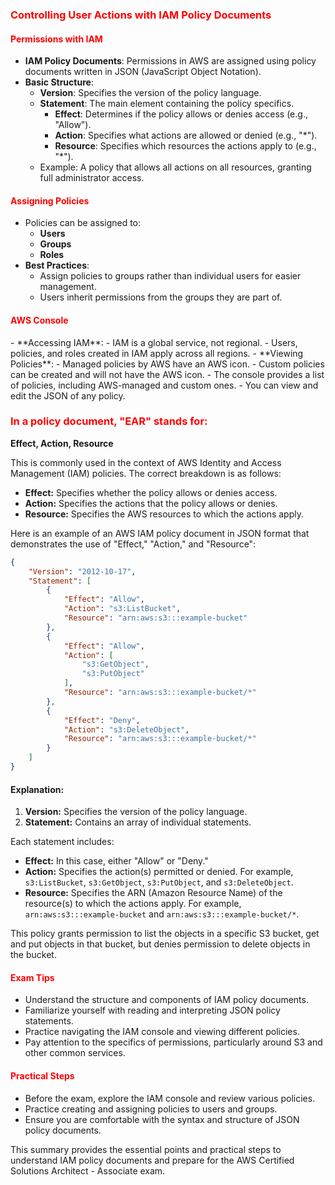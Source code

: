### <span style="color:#ff0000">Controlling User Actions with IAM Policy Documents
</span>

#### <span style="color:#ff0000">Permissions with IAM</span>

- **IAM Policy Documents**: Permissions in AWS are assigned using policy documents written in JSON (JavaScript Object Notation).
- **Basic Structure**:
  - **Version**: Specifies the version of the policy language.
  - **Statement**: The main element containing the policy specifics.
    - **Effect**: Determines if the policy allows or denies access (e.g., "Allow").
    - **Action**: Specifies what actions are allowed or denied (e.g., "*").
    - **Resource**: Specifies which resources the actions apply to (e.g., "*").
  - Example: A policy that allows all actions on all resources, granting full administrator access.

#### <span style="color:#ff0000">Assigning Policies</span>

- Policies can be assigned to:
  - **Users**
  - **Groups**
  - **Roles**
- **Best Practices**:
  - Assign policies to groups rather than individual users for easier management.
  - Users inherit permissions from the groups they are part of.

#### <span style="color:#ff0000">AWS Console
</span>
- **Accessing IAM**:
  - IAM is a global service, not regional.
  - Users, policies, and roles created in IAM apply across all regions.
- **Viewing Policies**:
  - Managed policies by AWS have an AWS icon.
  - Custom policies can be created and will not have the AWS icon.
  - The console provides a list of policies, including AWS-managed and custom ones.
  - You can view and edit the JSON of any policy.

### <span style="color:#ff0000">In a policy document, "EAR" stands for:</span>

**Effect, Action, Resource**

This is commonly used in the context of AWS Identity and Access Management (IAM) policies. The correct breakdown is as follows:

- **Effect:** Specifies whether the policy allows or denies access.
- **Action:** Specifies the actions that the policy allows or denies.
- **Resource:** Specifies the AWS resources to which the actions apply.

Here is an example of an AWS IAM policy document in JSON format that demonstrates the use of "Effect," "Action," and "Resource":

```json
{
    "Version": "2012-10-17",
    "Statement": [
        {
            "Effect": "Allow",
            "Action": "s3:ListBucket",
            "Resource": "arn:aws:s3:::example-bucket"
        },
        {
            "Effect": "Allow",
            "Action": [
                "s3:GetObject",
                "s3:PutObject"
            ],
            "Resource": "arn:aws:s3:::example-bucket/*"
        },
        {
            "Effect": "Deny",
            "Action": "s3:DeleteObject",
            "Resource": "arn:aws:s3:::example-bucket/*"
        }
    ]
}
```

#### Explanation:

1. **Version:** Specifies the version of the policy language.
2. **Statement:** Contains an array of individual statements.

Each statement includes:
- **Effect:** In this case, either "Allow" or "Deny."
- **Action:** Specifies the action(s) permitted or denied. For example, `s3:ListBucket`, `s3:GetObject`, `s3:PutObject`, and `s3:DeleteObject`.
- **Resource:** Specifies the ARN (Amazon Resource Name) of the resource(s) to which the actions apply. For example, `arn:aws:s3:::example-bucket` and `arn:aws:s3:::example-bucket/*`.

This policy grants permission to list the objects in a specific S3 bucket, get and put objects in that bucket, but denies permission to delete objects in the bucket.

#### <span style="color:#ff0000">Exam Tips</span>

- Understand the structure and components of IAM policy documents.
- Familiarize yourself with reading and interpreting JSON policy statements.
- Practice navigating the IAM console and viewing different policies.
- Pay attention to the specifics of permissions, particularly around S3 and other common services.

#### <span style="color:#ff0000">Practical Steps</span>

- Before the exam, explore the IAM console and review various policies.
- Practice creating and assigning policies to users and groups.
- Ensure you are comfortable with the syntax and structure of JSON policy documents.

This summary provides the essential points and practical steps to understand IAM policy documents and prepare for the AWS Certified Solutions Architect - Associate exam.